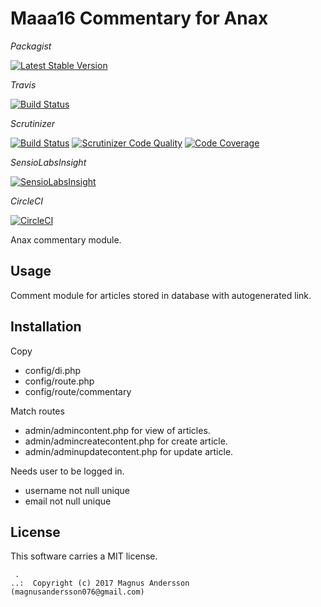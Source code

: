 Maaa16 Commentary for Anax
==================================
*Packagist*

[![Latest Stable Version](https://poser.pugx.org/maaa16/commentary/v/stable)](https://packagist.org/packages/maaa16/commentary)

*Travis*

[![Build Status](https://travis-ci.org/bredsjomagnus/commentary.svg?branch=master)](https://travis-ci.org/bredsjomagnus/commentary)

*Scrutinizer*

[![Build Status](https://scrutinizer-ci.com/g/bredsjomagnus/commentary/badges/build.png?b=master)](https://scrutinizer-ci.com/g/bredsjomagnus/commentary/build-status/master)
[![Scrutinizer Code Quality](https://scrutinizer-ci.com/g/bredsjomagnus/commentary/badges/quality-score.png?b=master)](https://scrutinizer-ci.com/g/bredsjomagnus/commentary/?branch=master)
[![Code Coverage](https://scrutinizer-ci.com/g/bredsjomagnus/commentary/badges/coverage.png?b=master)](https://scrutinizer-ci.com/g/bredsjomagnus/commentary/?branch=master)

*SensioLabsInsight*

[![SensioLabsInsight](https://insight.sensiolabs.com/projects/e94befd9-dbeb-41f9-8914-09aecae28eec/mini.png)](https://insight.sensiolabs.com/projects/e94befd9-dbeb-41f9-8914-09aecae28eec)

*CircleCI*

[![CircleCI](https://circleci.com/gh/bredsjomagnus/commentary.svg?style=svg)](https://circleci.com/gh/bredsjomagnus/commentary)

<!-- [![SensioLabsInsight](https://insight.sensiolabs.com/projects/d831fd4c-b7c6-4ff0-9a83-102440af8929/mini.png)](https://insight.sensiolabs.com/projects/d831fd4c-b7c6-4ff0-9a83-102440af8929) -->
<!-- [![Latest Stable Version](https://poser.pugx.org/anax/mall/v/stable)](https://packagist.org/packages/anax/mall)
[![Join the chat at https://gitter.im/mosbth/anax](https://badges.gitter.im/Join%20Chat.svg)](https://gitter.im/canax?utm_source=badg$ -->
<!-- [![CircleCI](https://circleci.com/gh/canax/mall.svg?style=svg)](https://circleci.com/gh/canax/mall)
[![Build Status](https://scrutinizer-ci.com/g/canax/mall/badges/build.png?b=master)](https://scrutinizer-ci.com/g/canax/mall/build-st$
[![Scrutinizer Code Quality](https://scrutinizer-ci.com/g/canax/mall/badges/quality-score.png?b=master)](https://scrutinizer-ci.com/g$
[![Code Coverage](https://scrutinizer-ci.com/g/canax/mall/badges/coverage.png?b=master)](https://scrutinizer-ci.com/g/canax/mall/?bra$
[![SensioLabsInsight](https://insight.sensiolabs.com/projects/d831fd4c-b7c6-4ff0-9a83-102440af8929/mini.png)](https://insight.sensiol$ -->
<!-- [![Join the chat at https://gitter.im/mosbth/anax](https://badges.gitter.im/Join%20Chat.svg)](https://gitter.im/bredsjomagnus?utm_source=badge&utm_medium=badge&utm_campaign=pr-badge&utm_content=badge) -->


Anax commentary module.



Usage
------------------

Comment module for articles stored in database with autogenerated link.

Installation
----------------
Copy
- config/di.php
- config/route.php
- config/route/commentary

Match routes
- admin/admincontent.php for view of articles.
- admin/admincreatecontent.php for create article.
- admin/adminupdatecontent.php for update article.

Needs user to be logged in.
- username not null unique
- email not null unique

License
------------------

This software carries a MIT license.



```
 .  
..:  Copyright (c) 2017 Magnus Andersson (magnusandersson076@gmail.com)
```
